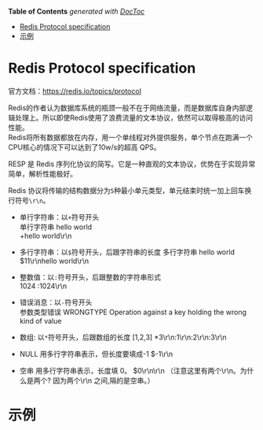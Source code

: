 <!-- START doctoc generated TOC please keep comment here to allow auto update -->
<!-- DON'T EDIT THIS SECTION, INSTEAD RE-RUN doctoc TO UPDATE -->
**Table of Contents**  *generated with [DocToc](https://github.com/thlorenz/doctoc)*  

- [Redis Protocol specification](#redis-protocol-specification)
- [示例](#%E7%A4%BA%E4%BE%8B)

<!-- END doctoc generated TOC please keep comment here to allow auto update -->
  
# Redis Protocol specification  
官方文档：https://redis.io/topics/protocol  
  
Redis的作者认为数据库系统的瓶颈一般不在于网络流量，而是数据库自身内部逻辑处理上。所以即使Redis使用了浪费流量的文本协议，依然可以取得极高的访问性能。  
Redis将所有数据都放在内存，用一个单线程对外提供服务，单个节点在跑满一个CPU核心的情况下可以达到了10w/s的超高 QPS。  
  
RESP 是 Redis 序列化协议的简写。它是一种直观的文本协议，优势在于实现异常简单，解析性能极好。  
  
Redis 协议将传输的结构数据分为`5`种最小单元类型，单元结束时统一加上回车换行符号`\r\n`。  
  
- 单行字符串：以`+`符号开头  
  单行字符串 hello world  
  +hello world\r\n
  
- 多行字符串：以`$`符号开头，后跟字符串的长度
  多行字符串 hello world  
  $11\r\nhello world\r\n
  
- 整数值：以`:`符号开头，后跟整数的字符串形式  
  1024
  :1024\r\n
  
- 错误消息：以`-`符号开头  
  参数类型错误
  WRONGTYPE Operation against a key holding the wrong kind of value
  
- 数组: 以`*`符号开头，后跟数组的长度
  [1,2,3]
  *3\r\n:1\r\n:2\r\n:3\r\n
  
- NULL 用多行字符串表示，但长度要填成-1
  $-1\r\n
  
- 空串 用多行字符串表示，长度填 0。 
 $0\r\n\r\n （注意这里有两个\r\n。为什么是两个? 因为两个\r\n 之间,隔的是空串。）

# 示例


